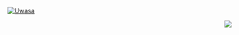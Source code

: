 [![Uwasa](https://github.com/LiviaMedeiros/uwasa/actions/workflows/uwasa.yml/badge.svg)](https://github.com/LiviaMedeiros/uwasa/actions/workflows/uwasa.yml)
<p align="right"><img src="https://xn--80aalyho.xn--p1ai/magireco/NAgitan/img/mumiwhy.png" /></p>

